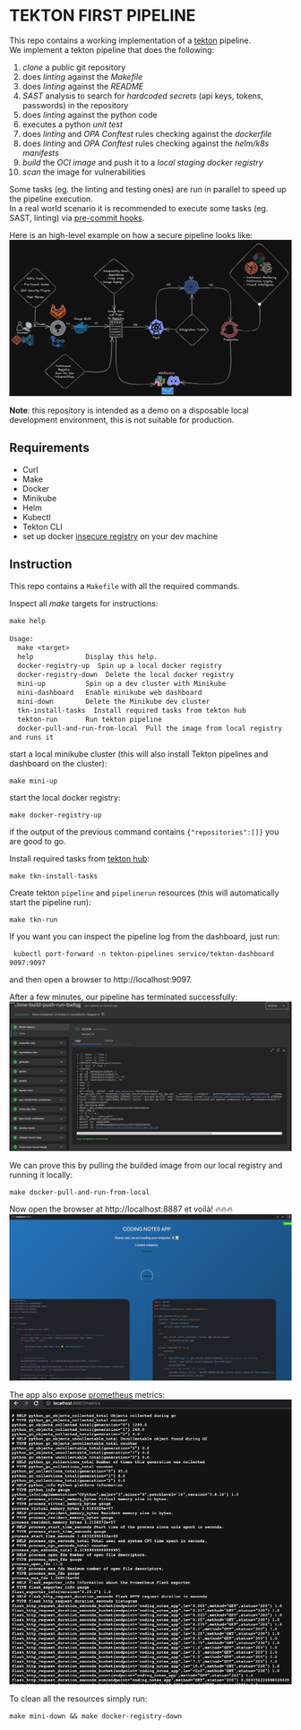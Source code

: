 # TEKTON FIRST PIPELINE
This repo contains a working implementation of a [tekton](https://tekton.dev/) pipeline.
<br/>
We implement a tekton pipeline that does the following:
1. *clone* a public git repository
2. does *linting* against the *Makefile*
3. does *linting* against the *README*
4. *SAST* analysis to search for *hardcoded secrets* (api keys, tokens, passwords) in the repository
5. does *linting* against the python code
6. executes a python *unit test*
7. does *linting* and *OPA Conftest* rules checking against the *dockerfile*
8. does *linting* and *OPA Conftest* rules checking against the *helm/k8s manifests*
9.  *build* the *OCI image* and push it to a *local staging docker registry*
10. *scan* the image for vulnerabilities

Some tasks (eg. the linting and testing ones) are run in parallel to speed up the pipeline execution.  
In a real world scenario it is recommended to execute some tasks (eg. SAST, linting) via [pre-commit hooks](https://pre-commit.com/).  

Here is an high-level example on how a secure pipeline looks like:
![pipeline](images/secure-pipeline.png)  

**Note**: this repository is intended as a demo on a disposable local development environment, this is not suitable for production.


## Requirements
- Curl
- Make
- Docker
- Minikube
- Helm
- Kubectl
- Tekton CLI
- set up docker [insecure registry](https://docs.docker.com/registry/insecure/) on your dev machine


## Instruction
This repo contains a `Makefile` with all the required commands.

Inspect all *make* targets for instructions:
```console
make help

Usage:
  make <target>
  help             Display this help.
  docker-registry-up  Spin up a local docker registry
  docker-registry-down  Delete the local docker registry
  mini-up          Spin up a dev cluster with Minikube
  mini-dashboard   Enable minikube web dashboard
  mini-down        Delete the Minikube dev cluster
  tkn-install-tasks  Install required tasks from tekton hub
  tekton-run       Run tekton pipeline
  docker-pull-and-run-from-local  Pull the image from local registry and runs it
```

start a local minikube cluster (this will also install Tekton pipelines and dashboard on the cluster):
```console
make mini-up
```

start the local docker registry:
```console
make docker-registry-up
```
if the output of the previous command contains `{"repositories":[]}` you are good to go.

Install required tasks from [tekton hub](https://hub.tekton.dev/):
```console
make tkn-install-tasks
```
Create tekton `pipeline` and `pipelinerun` resources (this will automatically start the pipeline run):
```console
make tkn-run
```

If you want you can inspect the pipeline log from the dashboard, just run:
```console
 kubectl port-forward -n tekton-pipelines service/tekton-dashboard 9097:9097
```
and then open a browser to http://localhost:9097.

After a few minutes, our pipeline has terminated successfully:
![pipeline](images/pipeline.png)

We can prove this by pulling the builded image from our local registry and running it locally:
```console
make docker-pull-and-run-from-local
```

Now open the browser at http://localhost:8887 et voilà! 🔥🔥🔥
![app](images/app.png)


The app also expose [prometheus](https://prometheus.io/) metrics:  
![prometheus](images/metrics.png)



To clean all the resources simply run:
```console
make mini-down && make docker-registry-down
```
